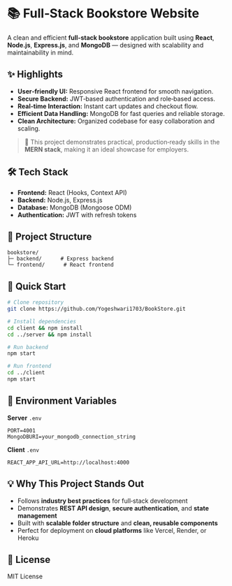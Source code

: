﻿
# 📚 Full‑Stack Bookstore Website

A clean and efficient **full‑stack bookstore** application built using **React**, **Node.js**, **Express.js**, and **MongoDB** — designed with scalability and maintainability in mind.

## ✨ Highlights

* **User‑friendly UI:** Responsive React frontend for smooth navigation.
* **Secure Backend:** JWT‑based authentication and role‑based access.
* **Real‑time Interaction:** Instant cart updates and checkout flow.
* **Efficient Data Handling:** MongoDB for fast queries and reliable storage.
* **Clean Architecture:** Organized codebase for easy collaboration and scaling.

> 📌 This project demonstrates practical, production‑ready skills in the **MERN stack**, making it an ideal showcase for employers.

## 🛠 Tech Stack

* **Frontend:** React (Hooks, Context API)
* **Backend:** Node.js, Express.js
* **Database:** MongoDB (Mongoose ODM)
* **Authentication:** JWT with refresh tokens

## 📂 Project Structure

```
bookstore/
├─ backend/      # Express backend
└─ frontend/      # React frontend
```

## 🚀 Quick Start

```bash
# Clone repository
git clone https://github.com/Yogeshwari1703/BookStore.git

# Install dependencies
cd client && npm install
cd ../server && npm install

# Run backend
npm start

# Run frontend
cd ../client
npm start
```

## 🔐 Environment Variables

**Server** `.env`

```
PORT=4001
MongoDBURI=your_mongodb_connection_string

```

**Client** `.env`

```
REACT_APP_API_URL=http://localhost:4000
```

## 💡 Why This Project Stands Out

* Follows **industry best practices** for full‑stack development
* Demonstrates **REST API design**, **secure authentication**, and **state management**
* Built with **scalable folder structure** and **clean, reusable components**
* Perfect for deployment on **cloud platforms** like Vercel, Render, or Heroku

## 📜 License

MIT License

